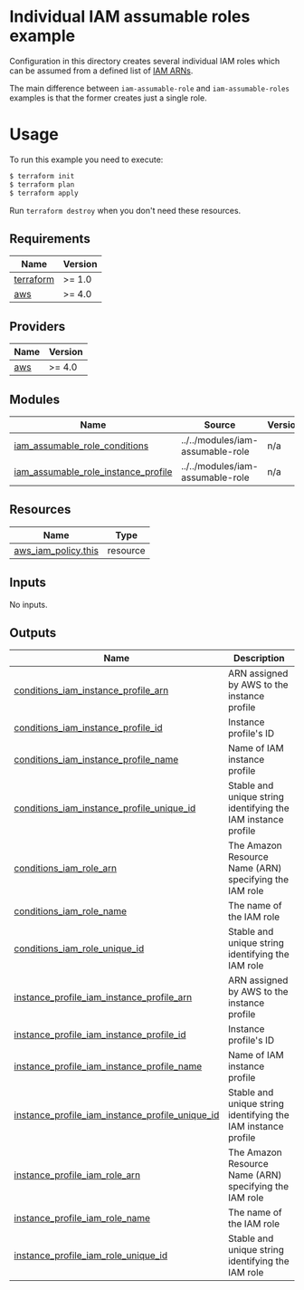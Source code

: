 # Individual IAM assumable roles example

Configuration in this directory creates several individual IAM roles which can be assumed from a defined list of [IAM ARNs](https://docs.aws.amazon.com/IAM/latest/UserGuide/reference_identifiers.html#identifiers-arns).

The main difference between `iam-assumable-role` and `iam-assumable-roles` examples is that the former creates just a single role.

# Usage

To run this example you need to execute:

```bash
$ terraform init
$ terraform plan
$ terraform apply
```

Run `terraform destroy` when you don't need these resources.

<!-- BEGINNING OF PRE-COMMIT-TERRAFORM DOCS HOOK -->
## Requirements

| Name | Version |
|------|---------|
| <a name="requirement_terraform"></a> [terraform](#requirement\_terraform) | >= 1.0 |
| <a name="requirement_aws"></a> [aws](#requirement\_aws) | >= 4.0 |

## Providers

| Name | Version |
|------|---------|
| <a name="provider_aws"></a> [aws](#provider\_aws) | >= 4.0 |

## Modules

| Name | Source | Version |
|------|--------|---------|
| <a name="module_iam_assumable_role_conditions"></a> [iam\_assumable\_role\_conditions](#module\_iam\_assumable\_role\_conditions) | ../../modules/iam-assumable-role | n/a |
| <a name="module_iam_assumable_role_instance_profile"></a> [iam\_assumable\_role\_instance\_profile](#module\_iam\_assumable\_role\_instance\_profile) | ../../modules/iam-assumable-role | n/a |

## Resources

| Name | Type |
|------|------|
| [aws_iam_policy.this](https://registry.terraform.io/providers/hashicorp/aws/latest/docs/resources/iam_policy) | resource |

## Inputs

No inputs.

## Outputs

| Name | Description |
|------|-------------|
| <a name="output_conditions_iam_instance_profile_arn"></a> [conditions\_iam\_instance\_profile\_arn](#output\_conditions\_iam\_instance\_profile\_arn) | ARN assigned by AWS to the instance profile |
| <a name="output_conditions_iam_instance_profile_id"></a> [conditions\_iam\_instance\_profile\_id](#output\_conditions\_iam\_instance\_profile\_id) | Instance profile's ID |
| <a name="output_conditions_iam_instance_profile_name"></a> [conditions\_iam\_instance\_profile\_name](#output\_conditions\_iam\_instance\_profile\_name) | Name of IAM instance profile |
| <a name="output_conditions_iam_instance_profile_unique_id"></a> [conditions\_iam\_instance\_profile\_unique\_id](#output\_conditions\_iam\_instance\_profile\_unique\_id) | Stable and unique string identifying the IAM instance profile |
| <a name="output_conditions_iam_role_arn"></a> [conditions\_iam\_role\_arn](#output\_conditions\_iam\_role\_arn) | The Amazon Resource Name (ARN) specifying the IAM role |
| <a name="output_conditions_iam_role_name"></a> [conditions\_iam\_role\_name](#output\_conditions\_iam\_role\_name) | The name of the IAM role |
| <a name="output_conditions_iam_role_unique_id"></a> [conditions\_iam\_role\_unique\_id](#output\_conditions\_iam\_role\_unique\_id) | Stable and unique string identifying the IAM role |
| <a name="output_instance_profile_iam_instance_profile_arn"></a> [instance\_profile\_iam\_instance\_profile\_arn](#output\_instance\_profile\_iam\_instance\_profile\_arn) | ARN assigned by AWS to the instance profile |
| <a name="output_instance_profile_iam_instance_profile_id"></a> [instance\_profile\_iam\_instance\_profile\_id](#output\_instance\_profile\_iam\_instance\_profile\_id) | Instance profile's ID |
| <a name="output_instance_profile_iam_instance_profile_name"></a> [instance\_profile\_iam\_instance\_profile\_name](#output\_instance\_profile\_iam\_instance\_profile\_name) | Name of IAM instance profile |
| <a name="output_instance_profile_iam_instance_profile_unique_id"></a> [instance\_profile\_iam\_instance\_profile\_unique\_id](#output\_instance\_profile\_iam\_instance\_profile\_unique\_id) | Stable and unique string identifying the IAM instance profile |
| <a name="output_instance_profile_iam_role_arn"></a> [instance\_profile\_iam\_role\_arn](#output\_instance\_profile\_iam\_role\_arn) | The Amazon Resource Name (ARN) specifying the IAM role |
| <a name="output_instance_profile_iam_role_name"></a> [instance\_profile\_iam\_role\_name](#output\_instance\_profile\_iam\_role\_name) | The name of the IAM role |
| <a name="output_instance_profile_iam_role_unique_id"></a> [instance\_profile\_iam\_role\_unique\_id](#output\_instance\_profile\_iam\_role\_unique\_id) | Stable and unique string identifying the IAM role |
<!-- END OF PRE-COMMIT-TERRAFORM DOCS HOOK -->
